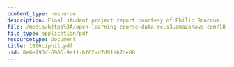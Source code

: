 ```yaml
---
content_type: resource
description: Final student project report courtesy of Philip Brocoum.
file: /media/https%3A/open-learning-course-data-rc.s3.amazonaws.com/18-06ci-linear-algebra-communications-intensive-spring-2004/8e6e793d69059ef1bf62d7d91eb7de08_1806ciphil.pdf
file_type: application/pdf
resourcetype: Document
title: 1806ciphil.pdf
uid: 8e6e793d-6905-9ef1-bf62-d7d91eb7de08
---
```

